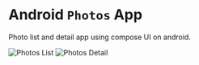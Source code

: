 Android `Photos` App
============================================
Photo list and detail app using compose UI on android.

![Photos List](./Images/search.gif)
![Photos Detail](./Images/favorite.gif)

